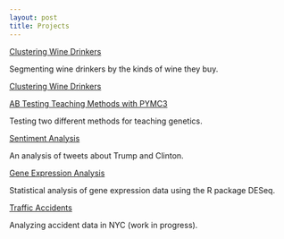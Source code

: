 ```yaml
---
layout: post
title: Projects
---
```



 [Clustering Wine Drinkers](https://github.com/JoomiK/WineDrinkers/blob/master/WineDrinkers.ipynb) 
 
 Segmenting wine drinkers by the kinds of wine they buy.
 
 [Clustering Wine Drinkers](https://github.com/JoomiK/WineDrinkers/blob/master/WineDrinkers.ipynb)

 
 
 [AB Testing Teaching Methods with PYMC3]( https://github.com/JoomiK/AB-testing-teaching-methods/blob/master/AB%20Testing%20teaching%20methods.ipynb)
 
 Testing two different methods for teaching genetics.
 
 [Sentiment Analysis](https://github.com/JoomiK/Trump_Clinton_Tweets/blob/master/Trump_Clinton_tweets.ipynb) 

An analysis of tweets about Trump and Clinton.

 [Gene Expression Analysis](https://github.com/JoomiK/GeneExpression) 

Statistical analysis of gene expression data using the R package DESeq.

 [Traffic Accidents](https://github.com/JoomiK/Accidents/blob/master/Accidents.ipynb) 

Analyzing accident data in NYC (work in progress).
